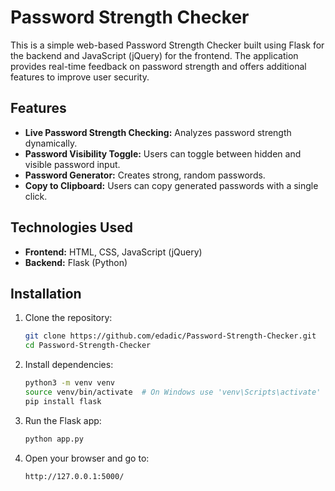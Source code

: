 # Password Strength Checker

This is a simple web-based Password Strength Checker built using Flask for the backend and JavaScript (jQuery) for the frontend. The application provides real-time feedback on password strength and offers additional features to improve user security.

## Features
- **Live Password Strength Checking:** Analyzes password strength dynamically.
- **Password Visibility Toggle:** Users can toggle between hidden and visible password input.
- **Password Generator:** Creates strong, random passwords.
- **Copy to Clipboard:** Users can copy generated passwords with a single click.

## Technologies Used
- **Frontend:** HTML, CSS, JavaScript (jQuery)
- **Backend:** Flask (Python)

## Installation
1. Clone the repository:
   ```sh
   git clone https://github.com/edadic/Password-Strength-Checker.git
   cd Password-Strength-Checker
   ```
2. Install dependencies:
   ```sh
   python3 -m venv venv
   source venv/bin/activate  # On Windows use 'venv\Scripts\activate'
   pip install flask
   ```
3. Run the Flask app:
   ```sh
   python app.py
   ```
4. Open your browser and go to:
   ```
   http://127.0.0.1:5000/
   ```